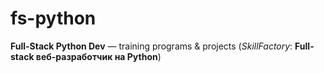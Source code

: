 # fs-python
**Full-Stack Python Dev** &mdash; training programs &amp; projects 
(*SkillFactory*: **Full-stack веб-разработчик на Python**)
